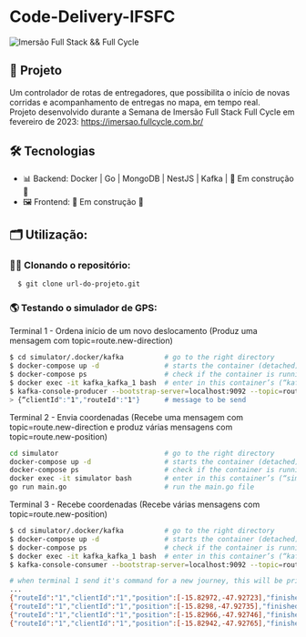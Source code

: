 # Code-Delivery-IFSFC
![Imersão Full Stack && Full Cycle](https://events-fullcycle.s3.amazonaws.com/events-fullcycle/static/site/img/grupo_4417.png)

## 🚀 Projeto
Um controlador de rotas de entregadores, que possibilita o início de novas corridas e acompanhamento de entregas no mapa, em tempo real.</br>
Projeto desenvolvido durante a Semana de Imersão Full Stack Full Cycle em fevereiro de 2023: https://imersao.fullcycle.com.br/


## 🛠️ Tecnologias
- 📊 Backend: Docker | Go | MongoDB | NestJS | Kafka | 🚧 Em construção 🚧
- 🖼️ Frontend: 🚧 Em construção 🚧

## 🗂️ Utilização:

### 🐑🐑 Clonando o repositório:

```bash
  $ git clone url-do-projeto.git
```

### 🌎 Testando o simulador de GPS:

Terminal 1 - Ordena início de um novo deslocamento
(Produz uma mensagem com topic=route.new-direction)
```bash
$ cd simulator/.docker/kafka          # go to the right directory
$ docker-compose up -d                # starts the container (detached)
$ docker-compose ps                   # check if the container is running
$ docker exec -it kafka_kafka_1 bash  # enter in this container’s (“kafka_kafka_1”) terminal
$ kafka-console-producer --bootstrap-server=localhost:9092 --topic=route.new-direction    # command to send new message with topic=route.new-direction
> {“clientId":"1","routeId":"1"}      # message to be send
```

Terminal 2 - Envia coordenadas
(Recebe uma mensagem com topic=route.new-direction e produz várias mensagens com topic=route.new-position)
```bash
cd simulator                          # go to the right directory
docker-compose up -d                  # starts the container (detached)
docker-compose ps                     # check if the container is running
docker exec -it simulator bash        # enter in this container’s (“simulator”) terminal
go run main.go                        # run the main.go file
```

Terminal 3 - Recebe coordenadas
(Recebe várias mensagens com topic=route.new-position)
```bash
$ cd simulator/.docker/kafka          # go to the right directory
$ docker-compose up -d                # starts the container (detached)
$ docker-compose ps                   # check if the container is running
$ docker exec -it kafka_kafka_1 bash  # enter in this container’s (“kafka_kafka_1”) terminal
$ kafka-console-consumer --bootstrap-server=localhost:9092 --topic=route.new-position --group=terminal    # command to receive messages with topic=route.new-position

# when terminal 1 send it's command for a new journey, this will be printed, 1 line per second, here in terminal 3:
...
{"routeId":"1","clientId":"1","position":[-15.82972,-47.92723],"finished":false}
{"routeId":"1","clientId":"1","position":[-15.8298,-47.92735],"finished":false}
{"routeId":"1","clientId":"1","position":[-15.82966,-47.92746],"finished":false}
{"routeId":"1","clientId":"1","position":[-15.82942,-47.92765],"finished":true}
```

